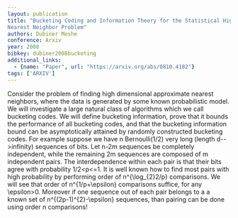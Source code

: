 ```yaml
---
layout: publication
title: "Bucketing Coding and Information Theory for the Statistical High Dimensional
Nearest Neighbor Problem"
authors: Dubiner Moshe
conference: Arxiv
year: 2008
bibkey: dubiner2008bucketing
additional_links:
  - {name: "Paper", url: "https://arxiv.org/abs/0810.4182"}
tags: ['ARXIV']
---
```

Consider the problem of finding high dimensional approximate nearest neighbors,
where the data is generated by some known probabilistic model. We will
investigate a large natural class of algorithms which we call bucketing codes.
We will define bucketing information, prove that it bounds the performance of
all bucketing codes, and that the bucketing information bound can be
asymptotically attained by randomly constructed bucketing codes. For example
suppose we have n Bernoulli(1/2) very long (length d-->infinity) sequences of
bits. Let n-2m sequences be completely independent, while the remaining 2m
sequences are composed of m independent pairs. The interdependence within each
pair is that their bits agree with probability 1/2<p<=1. It is well known how to
find most pairs with high probability by performing order of n^{\log_{2}2/p}
comparisons. We will see that order of n^{1/p+\epsilon} comparisons suffice, for
any \epsilon>0. Moreover if one sequence out of each pair belongs to a a known
set of n^{(2p-1)^{2}-\epsilon} sequences, than pairing can be done using order n
comparisons!
